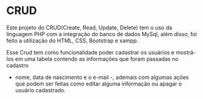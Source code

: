 # CRUD

Este projeto do CRUD(Create, Read, Update, Delete) tem o uso da linguagem PHP com a integração do banco de dados MySql, além disso, 
foi feito a utilização do HTML, CSS, Bootstrap e xampp.

Esse Crud tem como funcionalidade poder cadastrar os usuários e mostrá-los em uma tabela contendo as informações que foram passadas no cadastro 
- nome, data de nascimento e o e-mail -, ademais com algumas ações que podem ser feitas como editar alguma informação ou apagar o usuário cadastrado. 
